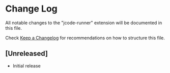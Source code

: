 # Change Log

All notable changes to the "jcode-runner" extension will be documented in this file.

Check [Keep a Changelog](http://keepachangelog.com/) for recommendations on how to structure this file.

## [Unreleased]

- Initial release